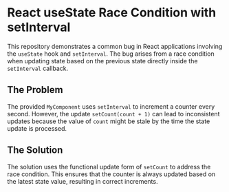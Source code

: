 # React useState Race Condition with setInterval

This repository demonstrates a common bug in React applications involving the `useState` hook and `setInterval`.  The bug arises from a race condition when updating state based on the previous state directly inside the `setInterval` callback.

## The Problem

The provided `MyComponent` uses `setInterval` to increment a counter every second. However, the update `setCount(count + 1)` can lead to inconsistent updates because the value of `count` might be stale by the time the state update is processed.

## The Solution

The solution uses the functional update form of `setCount` to address the race condition. This ensures that the counter is always updated based on the latest state value, resulting in correct increments.